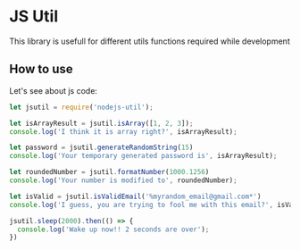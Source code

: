 JS Util
===================
This library is usefull for different utils functions required while development

## How to use
Let's see about js code:
```js
let jsutil = require('nodejs-util');

let isArrayResult = jsutil.isArray([1, 2, 3]);
console.log('I think it is array right?', isArrayResult);

let password = jsutil.generateRandomString(15)
console.log('Your temporary generated password is', isArrayResult);

let roundedNumber = jsutil.formatNumber(1000.1256)
console.log('Your number is modified to', roundedNumber);

let isValid = jsutil.isValidEmail('%myrandom_email@gmail.com*')
console.log('I guess, you are trying to fool me with this email?', isValid);

jsutil.sleep(2000).then(() => {
  console.log('Wake up now!! 2 seconds are over');
})
```